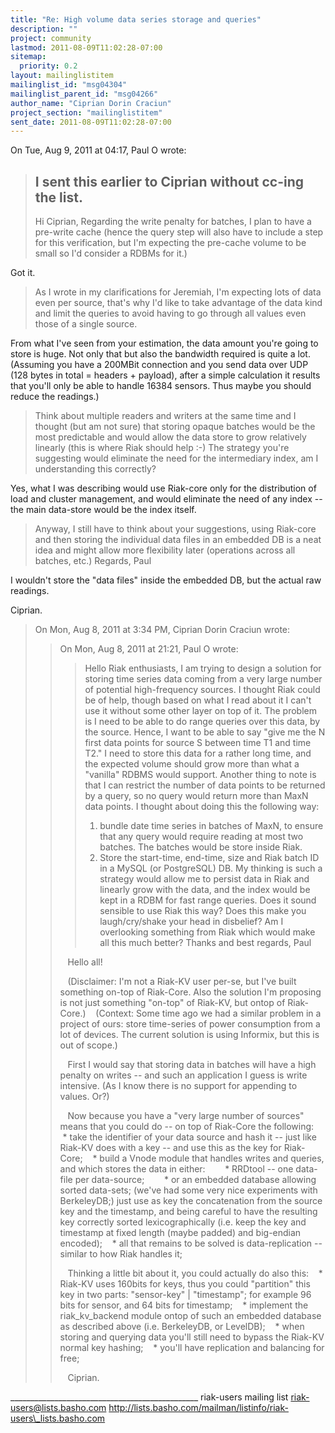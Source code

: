 ```yaml
---
title: "Re: High volume data series storage and queries"
description: ""
project: community
lastmod: 2011-08-09T11:02:28-07:00
sitemap:
  priority: 0.2
layout: mailinglistitem
mailinglist_id: "msg04304"
mailinglist_parent_id: "msg04266"
author_name: "Ciprian Dorin Craciun"
project_section: "mailinglistitem"
sent_date: 2011-08-09T11:02:28-07:00
---
```



On Tue, Aug 9, 2011 at 04:17, Paul O  wrote:
> I sent this earlier to Ciprian without cc-ing the list.
> ---
> Hi Ciprian,
> Regarding the write penalty for batches, I plan to have a pre-write cache
> (hence the query step will also have to include a step for this
> verification, but I'm expecting the pre-cache volume to be small so I'd
> consider a RDBMs for it.)

 Got it.


> As I wrote in my clarifications for Jeremiah, I'm expecting lots of data
> even per source, that's why I'd like to take advantage of the data kind and
> limit the queries to avoid having to go through all values even those of a
> single source.

 From what I've seen from your estimation, the data amount you're
going to store is huge. Not only that but also the bandwidth required
is quite a lot. (Assuming you have a 200MBit connection and you send
data over UDP (128 bytes in total = headers + payload), after a simple
calculation it results that you'll only be able to handle 16384
sensors. Thus maybe you should reduce the readings.)


> Think about multiple readers and writers at the same time and I thought (but
> am not sure) that storing opaque batches would be the most predictable and
> would allow the data store to grow relatively linearly (this is where Riak
> should help :-)
> The strategy you're suggesting would eliminate the need for the intermediary
> index, am I understanding this correctly?

 Yes, what I was describing would use Riak-core only for the
distribution of load and cluster management, and would eliminate the
need of any index -- the main data-store would be the index itself.


> Anyway, I still have to think about your suggestions, using Riak-core and
> then storing the individual data files in an embedded DB is a neat idea and
> might allow more flexibility later (operations across all batches, etc.)
> Regards,
> Paul

 I wouldn't store the "data files" inside the embedded DB, but the
actual raw readings.

 Ciprian.


> On Mon, Aug 8, 2011 at 3:34 PM, Ciprian Dorin Craciun
>  wrote:
>>
>> On Mon, Aug 8, 2011 at 21:21, Paul O  wrote:
>> > Hello Riak enthusiasts,
>> > I am trying to design a solution for storing time series data coming
>> > from a
>> > very large number of potential high-frequency sources.
>> > I thought Riak could be of help, though based on what I read about it I
>> > can't use it without some other layer on top of it.
>> > The problem is I need to be able to do range queries over this data, by
>> > the
>> > source. Hence, I want to be able to say "give me the N first data points
>> > for
>> > source S between time T1 and time T2."
>> > I need to store this data for a rather long time, and the expected
>> > volume
>> > should grow more than what a "vanilla" RDBMS would support.
>> > Another thing to note is that I can restrict the number of data points
>> > to be
>> > returned by a query, so no query would return more than MaxN data
>> > points.
>> > I thought about doing this the following way:
>> > 1. bundle date time series in batches of MaxN, to ensure that any query
>> > would require reading at most two batches. The batches would be store
>> > inside
>> > Riak.
>> > 2. Store the start-time, end-time, size and Riak batch ID in a MySQL (or
>> > PostgreSQL) DB.
>> > My thinking is such a strategy would allow me to persist data in Riak
>> > and
>> > linearly grow with the data, and the index would be kept in a RDBM for
>> > fast
>> > range queries.
>> > Does it sound sensible to use Riak this way? Does this make you
>> > laugh/cry/shake your head in disbelief? Am I overlooking something from
>> > Riak
>> > which would make all this much better?
>> > Thanks and best regards,
>> > Paul
>>
>>    Hello all!
>>
>>    (Disclaimer: I'm not a Riak-KV user per-se, but I've built
>> something on-top of Riak-Core. Also the solution I'm proposing is not
>> just something "on-top" of Riak-KV, but ontop of Riak-Core.)
>>    (Context: Some time ago we had a similar problem in a project of
>> ours: store time-series of power consumption from a lot of devices.
>> The current solution is using Informix, but this is out of scope.)
>>
>>    First I would say that storing data in batches will have a high
>> penalty on writes -- and such an application I guess is write
>> intensive. (As I know there is no support for appending to values.
>> Or?)
>>
>>    Now because you have a "very large number of sources" means that
>> you could do -- on top of Riak-Core the following:
>>    \* take the identifier of your data source and hash it -- just like
>> Riak-KV does with a key -- and use this as the key for Riak-Core;
>>    \* build a Vnode module that handles writes and queries, and which
>> stores the data in either:
>>        \* RRDtool -- one data-file per data-source;
>>        \* or an embedded database allowing sorted data-sets; (we've
>> had some very nice experiments with BerkeleyDB;) just use as key the
>> concatenation from the source key and the timestamp, and being careful
>> to have the resulting key correctly sorted lexicographically (i.e.
>> keep the key and timestamp at fixed length (maybe padded) and
>> big-endian encoded);
>>    \* all that remains to be solved is data-replication -- similar to
>> how Riak handles it;
>>
>>    Thinking a little bit about it, you could actually do also this:
>>    \* Riak-KV uses 160bits for keys, thus you could "partition" this
>> key in two parts: "sensor-key" | "timestamp"; for example 96 bits for
>> sensor, and 64 bits for timestamp;
>>    \* implement the riak\_kv\_backend module ontop of such an embedded
>> database as described above (i.e. BerkeleyDB, or LevelDB);
>>    \* when storing and querying data you'll still need to bypass the
>> Riak-KV normal key hashing;
>>    \* you'll have replication and balancing for free;
>>
>>    Ciprian.

\_\_\_\_\_\_\_\_\_\_\_\_\_\_\_\_\_\_\_\_\_\_\_\_\_\_\_\_\_\_\_\_\_\_\_\_\_\_\_\_\_\_\_\_\_\_\_
riak-users mailing list
riak-users@lists.basho.com
http://lists.basho.com/mailman/listinfo/riak-users\_lists.basho.com

